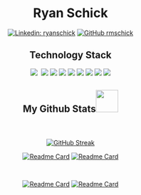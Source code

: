 <div align = "center">
<h1>Ryan Schick</h2>
 
[![Linkedin: ryanschick](https://img.shields.io/badge/-ryanschick-blue?style=flat-square&logo=Linkedin&logoColor=white&link=https://www.linkedin.com/in/ryanschick/)](https://www.linkedin.com/in/ryanschick/)
[![GitHub rmschick](https://img.shields.io/github/followers/rmschick?label=follow&style=social)](https://github.com/rmschick)

</div>

<h2 align="center">Technology Stack</h2>

<p align="center">
 <img src="https://img.shields.io/badge/go-%2300ADD8.svg?style=flat-square&logo=go&logoColor=white"/>
 <img scr="https://img.shields.io/badge/C%2B%2B-00599C?style=flat&logo=c%2B%2B&logoColor=white"/>
 <img src="https://img.shields.io/badge/-Python-white?style=flat-square&logo=python&logoColor=white&color=3776AB"/>
 <img src="https://img.shields.io/badge/-JavaScript-black?style=flat-square&logo=javascript&logoColor=white&color=F7DF1E"/>
 <img src="https://img.shields.io/badge/-Terraform-844FBA?style=flat-square&logo=terraform&logoColor=white&color=844FBA"/>
 <img src="https://img.shields.io/badge/-ArgoCD-black?style=flat-square&logo=argo&logoColor=white&color=EF7B4D"/>
 <img src="https://img.shields.io/badge/-Prometheus-black?style=flat-square&logo=prometheus&logoColor=white&color=E6522C"/>
 <img src="https://img.shields.io/badge/-Kubernetes-black?style=flat-square&logo=kubernetes&logoColor=white&color=326CE5"/>
 <img src="https://img.shields.io/badge/-Google_Cloud-black?style=flat-square&logo=googlecloud&logoColor=white&color=4285F4"/>
  <img src="https://img.shields.io/badge/-PostgreSQL-black?style=flat-square&logo=postgresql&logoColor=white&color=4169E1"/>
</p>
 
</div>
<h2 align="center">
  My Github Stats<img src="https://media.giphy.com/media/VgCDAzcKvsR6OM0uWg/giphy.gif" width="50">
</h2>
 
<br>

  <div align = "center">
    <a href="https://git.io/streak-stats">
      <img src="https://github-readme-streak-stats-seven-azure.vercel.app?user=rmschick&theme=tokyonight-duo&hide_border=true&short_numbers=true&date_format=j%20M%5B%20Y%5D&mode=weekly" alt="GitHub Streak" style="margin-top: 20px;"/>
    </a>
  </div>

<div align = "center">
 
[![Readme Card](https://github-readme-stats.vercel.app/api/pin/?username=rmschick&repo=fishtech-challenge&theme=tokyonight)](https://github.com/rmschick/fishtech-challenge)
[![Readme Card](https://github-readme-stats.vercel.app/api/pin/?username=rmschick&repo=fetch-challenge&theme=tokyonight)](https://github.com/rmschick/fetch-challenge)
 
</div>
<br>
<div align = "center">

[![Readme Card](https://github-readme-stats.vercel.app/api/pin/?username=rmschick&repo=GoLang-Showcase&theme=tokyonight)](https://github.com/rmschick/GoLang-Showcase)
[![Readme Card](https://github-readme-stats.vercel.app/api/pin/?username=rmschick&repo=kube8-operator&theme=tokyonight)](https://github.com/rmschick/kube8-operator)
 
</div>
